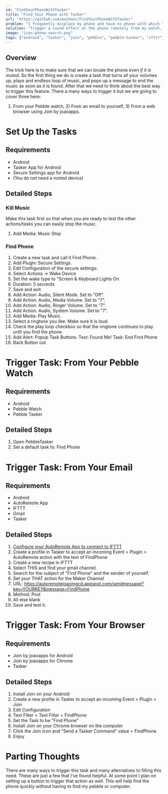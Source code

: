 ```yaml
---
id: "FindYourPhoneWithTasker"
title: "Find Your Phone with Tasker"
url: "https://github.com/moshner/FindYourPhoneWithTasker"
problem: "I frequently misplace my phone and have no phone with which to call it."
solution: "Trigger a sound effect on the phone remotely from my watch, email, or web browser."
image: "icon-phone-search.png"
tags: ["android", "tasker", "join", "pebble", "pebble-tasker", "ifttt", "gmail"]
---
```


Overview
--------

The trick here is to make sure that we can locate the phone _even if it is muted_. So the first thing we do is create a task that turns all your volumes up, plays and endless loop of music, and pops up a message to end the music as soon as it is found. After that we need to think about the best way to trigger this feature. There a many ways to trigger it but we are going to cover three here:
1) From your Pebble watch, 2) From an email to yourself, 3) From a web browser using Join by joaoapps.

Set Up the Tasks
================

Requirements
------------

* Android
* Tasker App for Android
* Secure Settings app for Android
* (You do not need a rooted device)

Detailed Steps
--------------

### Kill Music

Make this task first so that when you are ready to test the other actions/tasks you can easily stop the music.
1. Add Media: Music Stop

### Find Phone

1. Create a new task and call it Find Phone.
1. Add Plugin: Secure Settings.
1. Edit Configuration of the secure settings:
1. Select Actions -> Wake Device
1. Set the wake type to "Screen & Keyboard Lights On
1. Duration: 5 seconds
1. Save and exit
1. Add Action: Audio, Silent Mode. Set to "Off".
1. Add Action: Audio, Media Volume. Set to "7".
1. Add Action: Audio, Ringer Volume. Set to "7".
1. Add Action: Audio, System Volume. Set to "7".
1. Add Media: Play Music.
1. Select a ringtone you like. Make sure it is loud.
1. Check the play loop checkbox so that the ringtone continues to play until you find the phone.
1. Add Alert: Popup Task Buttons. Text: Found Me! Task: End Find Phone
1. Back Button out

Trigger Task: From Your Pebble Watch
====================================

Requirements
------------

* Android
* Pebble Watch
* Pebble Tasker

Detailed Steps
--------------

1. Open PebbleTasker
1. Set a default task to: Find Phone

Trigger Task: From Your Email
====================================

Requirements
------------

* Android
* AutoRemote App
* IFTTT
* Gmail
* Tasker

Detailed Steps
--------------

1. [Configure your AutoRemote App to connect to IFTTT](https://www.reddit.com/r/tasker/comments/3arbeh/how_to_hookup_tasker_to_ifttt_using_autoremote/)
1. Create a profile in Tasker to accept an incoming Event > Plugin > AutoRemote action with the text of FindPhone
1. Create a new recipe in IFTTT
1. Select THIS and find your gmail channel.
1. Search for the subject of "Find Phone" and the sender of yourself.
1. Set your THAT action for the Maker Channel
1. URL: https://autoremotejoaomgcd.appspot.com/sendmessage?key=YOURKEY&message=FindPhone
1. Method: Post
1. All else blank
1. Save and test it.

Trigger Task: From Your Browser
====================================

Requirements
------------

* Join by joaoapps for Android
* Join by joaoapps for Chrome
* Tasker

Detailed Steps
--------------

1. Install Join on your Android
1. Create a new profile in Tasker  to accept an incoming Event > Plugin > Join
1. Edit Configuration
1. Text Filter > Text Filter = FindPhone
1. Set the Task to be "Find Phone"
1. Install Join on your Chrome browser on the computer
1. Click the Join icon and "Send a Tasker Command" value = FindPhone
1. Enjoy

Parting Thoughts
================
There are many ways to trigger this task and many alternatives to filling this need. These are just a few that I've found helpful. At some point I plan on setting up a button to trigger that action as well. This will help find the phone quickly without having to find my pebble or computer.
